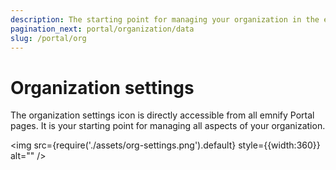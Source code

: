 ```yaml
---
description: The starting point for managing your organization in the emnify Portal
pagination_next: portal/organization/data
slug: /portal/org
---
```


# Organization settings

The organization settings icon is directly accessible from all emnify Portal pages.
It is your starting point for managing all aspects of your organization.

<img
    src={require('./assets/org-settings.png').default}
    style={{width:360}}
    alt=""
/>